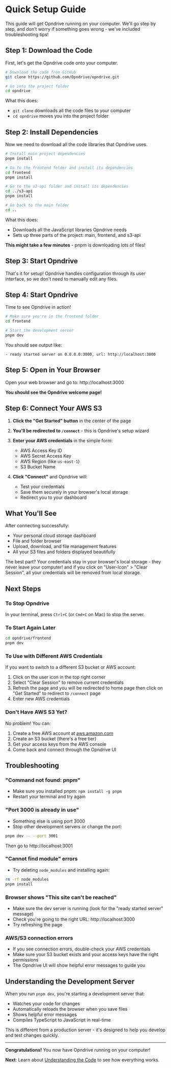# Quick Setup Guide

This guide will get Opndrive running on your computer. We'll go step by step,
and don't worry if something goes wrong - we've included troubleshooting tips!

## Step 1: Download the Code

First, let's get the Opndrive code onto your computer.

```bash
# Download the code from GitHub
git clone https://github.com/Opndrive/opndrive.git

# Go into the project folder
cd opndrive
```

What this does:

- `git clone` downloads all the code files to your computer
- `cd opndrive` moves you into the project folder

## Step 2: Install Dependencies

Now we need to download all the code libraries that Opndrive uses.

```bash
# Install main project dependencies
pnpm install

# Go to the frontend folder and install its dependencies
cd frontend
pnpm install

# Go to the s3-api folder and install its dependencies
cd ../s3-api
pnpm install

# Go back to the main folder
cd ..
```

What this does:

- Downloads all the JavaScript libraries Opndrive needs
- Sets up three parts of the project: main, frontend, and s3-api

**This might take a few minutes** - pnpm is downloading lots of files!

## Step 3: Start Opndrive

That's it for setup! Opndrive handles configuration through its user interface,
so we don't need to manually edit any files.

## Step 4: Start Opndrive

Time to see Opndrive in action!

```bash
# Make sure you're in the frontend folder
cd frontend

# Start the development server
pnpm dev
```

You should see output like:

```
- ready started server on 0.0.0.0:3000, url: http://localhost:3000
```

## Step 5: Open in Your Browser

Open your web browser and go to: http://localhost:3000

**You should see the Opndrive welcome page!**

## Step 6: Connect Your AWS S3

1. **Click the "Get Started" button** in the center of the page
2. **You'll be redirected to `/connect`** - this is Opndrive's setup wizard
3. **Enter your AWS credentials** in the simple form:
   - AWS Access Key ID
   - AWS Secret Access Key
   - AWS Region (like `us-east-1`)
   - S3 Bucket Name

4. **Click "Connect"** and Opndrive will:
   - Test your credentials
   - Save them securely in your browser's local storage
   - Redirect you to your dashboard

## What You'll See

After connecting successfully:

- Your personal cloud storage dashboard
- File and folder browser
- Upload, download, and file management features
- All your S3 files and folders displayed beautifully

The best part? Your credentials stay in your browser's local storage - they
never leave your computer! and if you click on "User-Icon" > "Clear Session",
all your credentials will be removed from local storage.

## Next Steps

### To Stop Opndrive

In your terminal, press `Ctrl+C` (or `Cmd+C` on Mac) to stop the server.

### To Start Again Later

```bash
cd opndrive/frontend
pnpm dev
```

### To Use with Different AWS Credentials

If you want to switch to a different S3 bucket or AWS account:

1. Click on the user icon in the top right corner
2. Select "Clear Session" to remove current credentials
3. Refresh the page and you will be redirected to home page then click on "Get
   Started" to redirect to `/connect` page
4. Enter new AWS credentials

### Don't Have AWS S3 Yet?

No problem! You can:

1. Create a free AWS account at [aws.amazon.com](https://aws.amazon.com)
2. Create an S3 bucket (there's a free tier)
3. Get your access keys from the AWS console
4. Come back and connect through the Opndrive UI

## Troubleshooting

### "Command not found: pnpm"

- Make sure you installed pnpm: `npm install -g pnpm`
- Restart your terminal and try again

### "Port 3000 is already in use"

- Something else is using port 3000
- Stop other development servers or change the port:

```bash
pnpm dev -- --port 3001
```

Then go to http://localhost:3001

### "Cannot find module" errors

- Try deleting `node_modules` and installing again:

```bash
rm -rf node_modules
pnpm install
```

### Browser shows "This site can't be reached"

- Make sure the dev server is running (look for the "ready started server"
  message)
- Check you're going to the right URL: http://localhost:3000
- Try refreshing the page

### AWS/S3 connection errors

- If you see connection errors, double-check your AWS credentials
- Make sure your S3 bucket exists and your access keys have the right
  permissions
- The Opndrive UI will show helpful error messages to guide you

## Understanding the Development Server

When you run `pnpm dev`, you're starting a development server that:

- Watches your code for changes
- Automatically reloads the browser when you save files
- Shows helpful error messages
- Compiles TypeScript to JavaScript in real-time

This is different from a production server - it's designed to help you develop
and test changes quickly.

---

**Congratulations!** You now have Opndrive running on your computer!

**Next**: Learn about [Understanding the Code](./understanding-the-code.md) to
see how everything works.
